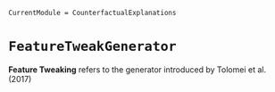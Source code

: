 ``` @meta
CurrentModule = CounterfactualExplanations 
```

# `FeatureTweakGenerator`

**Feature Tweaking** refers to the generator introduced by Tolomei et al. (2017)